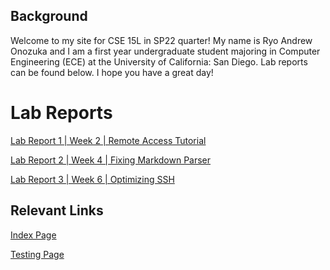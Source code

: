 ## Background
Welcome to my site for CSE 15L in SP22 quarter! My name is Ryo Andrew Onozuka and I am a first year undergraduate student majoring in Computer Engineering (ECE) at the University of California: San Diego. Lab reports can be found below. 
I hope you have a great day!

# Lab Reports
[Lab Report 1 | Week 2 | Remote Access Tutorial](https://andrewonozuka.github.io/cse15l-lab-reports/lab-report-1-week-2)

[Lab Report 2 | Week 4 | Fixing Markdown Parser](https://andrewonozuka.github.io/cse15l-lab-reports/lab-report-2-week-4)

[Lab Report 3 | Week 6 | Optimizing SSH](https://andrewonozuka.github.io/cse15l-lab-reports/lab-report-3-week-6)

## Relevant Links
[Index Page](https://andrewonozuka.github.io/cse15l-lab-reports/index)

[Testing Page](https://andrewonozuka.github.io/cse15l-lab-reports/testing)


